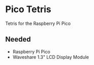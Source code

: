 # Pico Tetris
Tetris for the Raspberry Pi Pico

## Needed
- Raspberry Pi Pico
- Waveshare 1.3" LCD Display Module
